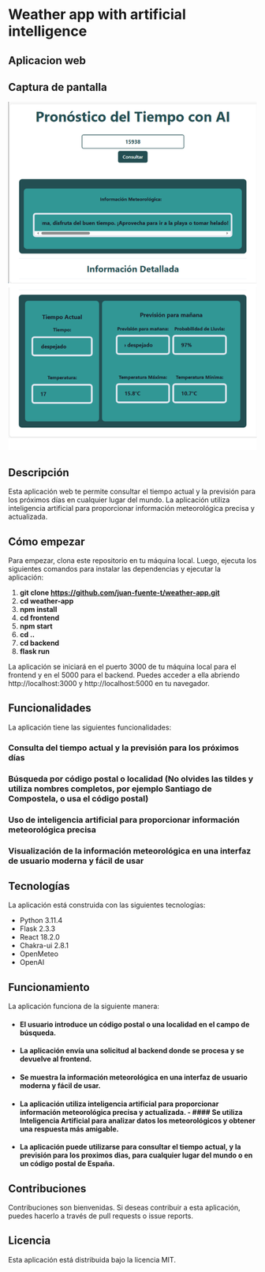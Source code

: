 # Weather app with artificial intelligence

## Aplicacion web

## Captura de pantalla

![Aplicacion de pronstico del tiempo con AI](<Captura_pantalla.png>)

## Descripción

Esta aplicación web te permite consultar el tiempo actual y la previsión para los próximos días en cualquier lugar del mundo. La aplicación utiliza inteligencia artificial para proporcionar información meteorológica precisa y actualizada.

## Cómo empezar

Para empezar, clona este repositorio en tu máquina local. Luego, ejecuta los siguientes comandos para instalar las dependencias y ejecutar la aplicación:

1. **git clone https://github.com/juan-fuente-t/weather-app.git**
2. **cd weather-app**
3. **npm install**
4. **cd frontend**
5. **npm  start**
6. **cd ..**
7. **cd backend**
8. **flask run**

La aplicación se iniciará en el puerto 3000 de tu máquina local para el frontend y en el 5000 para el backend. Puedes acceder a ella abriendo http://localhost:3000 y http://localhost:5000  en tu navegador.

## Funcionalidades

La aplicación tiene las siguientes funcionalidades:

### Consulta del tiempo actual y la previsión para los próximos días
### Búsqueda por código postal o localidad (No olvides las tildes y utiliza nombres completos, por ejemplo Santiago de Compostela, o usa el código postal)
### Uso de inteligencia artificial para proporcionar información meteorológica precisa
### Visualización de la información meteorológica en una interfaz de usuario moderna y fácil de usar

## Tecnologías

La aplicación está construida con las siguientes tecnologías:

- Python 3.11.4
- Flask 2.3.3
- React 18.2.0
- Chakra-ui 2.8.1
- OpenMeteo
- OpenAI

## Funcionamiento

La aplicación funciona de la siguiente manera:

- #### El usuario introduce un código postal o una localidad en el campo de búsqueda.
- #### La aplicación envía una solicitud al backend donde se procesa y se devuelve al frontend. 
- #### Se muestra la información meteorológica en una interfaz de usuario moderna y fácil de usar.
- #### La aplicación utiliza inteligencia artificial para proporcionar información meteorológica precisa y actualizada. - #### Se utiliza Inteligencia Artificial para analizar datos los meteorológicos y obtener una respuesta más amigable. 
- #### La aplicación puede utilizarse para consultar el tiempo actual, y la previsión para los proximos dias, para cualquier lugar del mundo o en un código postal de España.


## Contribuciones

Contribuciones son bienvenidas. Si deseas contribuir a esta aplicación, puedes hacerlo a través de pull requests o issue reports.

## Licencia

Esta aplicación está distribuida bajo la licencia MIT.
